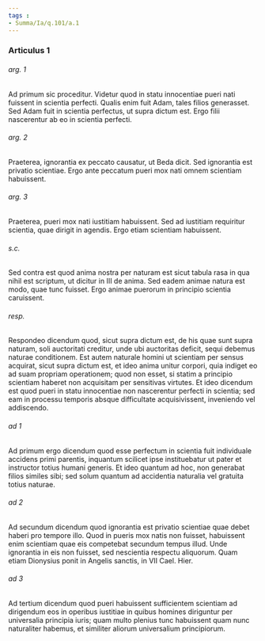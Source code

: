 ```yaml
---
tags : 
- Summa/Ia/q.101/a.1
---
```


### Articulus 1

###### arg. 1
Ad primum sic proceditur. Videtur quod in statu innocentiae pueri nati fuissent in scientia perfecti. Qualis enim fuit Adam, tales filios generasset. Sed Adam fuit in scientia perfectus, ut supra dictum est. Ergo filii nascerentur ab eo in scientia perfecti.

###### arg. 2
Praeterea, ignorantia ex peccato causatur, ut Beda dicit. Sed ignorantia est privatio scientiae. Ergo ante peccatum pueri mox nati omnem scientiam habuissent.

###### arg. 3
Praeterea, pueri mox nati iustitiam habuissent. Sed ad iustitiam requiritur scientia, quae dirigit in agendis. Ergo etiam scientiam habuissent.

###### s.c.
Sed contra est quod anima nostra per naturam est sicut tabula rasa in qua nihil est scriptum, ut dicitur in III de anima. Sed eadem animae natura est modo, quae tunc fuisset. Ergo animae puerorum in principio scientia caruissent.

###### resp.
Respondeo dicendum quod, sicut supra dictum est, de his quae sunt supra naturam, soli auctoritati creditur, unde ubi auctoritas deficit, sequi debemus naturae conditionem. Est autem naturale homini ut scientiam per sensus acquirat, sicut supra dictum est, et ideo anima unitur corpori, quia indiget eo ad suam propriam operationem; quod non esset, si statim a principio scientiam haberet non acquisitam per sensitivas virtutes. Et ideo dicendum est quod pueri in statu innocentiae non nascerentur perfecti in scientia; sed eam in processu temporis absque difficultate acquisivissent, inveniendo vel addiscendo.

###### ad 1
Ad primum ergo dicendum quod esse perfectum in scientia fuit individuale accidens primi parentis, inquantum scilicet ipse instituebatur ut pater et instructor totius humani generis. Et ideo quantum ad hoc, non generabat filios similes sibi; sed solum quantum ad accidentia naturalia vel gratuita totius naturae.

###### ad 2
Ad secundum dicendum quod ignorantia est privatio scientiae quae debet haberi pro tempore illo. Quod in pueris mox natis non fuisset, habuissent enim scientiam quae eis competebat secundum tempus illud. Unde ignorantia in eis non fuisset, sed nescientia respectu aliquorum. Quam etiam Dionysius ponit in Angelis sanctis, in VII Cael. Hier.

###### ad 3
Ad tertium dicendum quod pueri habuissent sufficientem scientiam ad dirigendum eos in operibus iustitiae in quibus homines diriguntur per universalia principia iuris; quam multo plenius tunc habuissent quam nunc naturaliter habemus, et similiter aliorum universalium principiorum.

